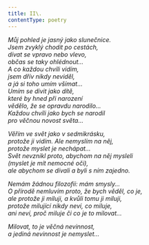 ```yaml
---
title: II\.
contentType: poetry
---
```


<section>

_Můj pohled je jasný jako slunečnice.  
Jsem zvyklý chodit po cestách,  
dívat se vpravo nebo vlevo,  
občas se taky ohlédnout…  
A co každou chvíli vidím,  
jsem dřív nikdy neviděl,  
a já si toho umím všímat…  
Umím se divit jako dítě,  
které by hned při narození  
vědělo, že se opravdu narodilo…  
Každou chvíli jako bych se narodil  
pro věčnou novost světa…_

</section>

<section>

_Věřím ve svět jako v sedmikrásku,  
protože ji vidím. Ale nemyslím na něj,  
protože myslet je nechápat…  
Svět nevznikl proto, abychom na něj mysleli  
(myslet je mít nemocné oči),  
ale abychom se dívali a byli s ním zajedno._

</section>

<section>

_Nemám žádnou filozofii: mám smysly…  
O přírodě nemluvím proto, že bych věděl, co je,  
ale protože ji miluji, a kvůli tomu ji miluji,  
protože milující nikdy neví, co miluje,  
ani neví, proč miluje či co je to milovat…_

</section>

<section>

_Milovat, to je věčná nevinnost,  
a jediná nevinnost je nemyslet…_

</section>
